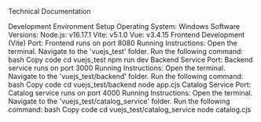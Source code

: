 Technical Documentation

Development Environment Setup
Operating System:
Windows
Software Versions:
Node.js: v16.17.1
Vite: v5.1.0
Vue: v3.4.15
Frontend Development (Vite)
Port:
Frontend runs on port 8080
Running Instructions:
Open the terminal.
Navigate to the 'vuejs_test' folder.
Run the following command:
bash
Copy code
cd vuejs_test
npm run dev
Backend Service
Port:
Backend service runs on port 3000
Running Instructions:
Open the terminal.
Navigate to the 'vuejs_test/backend' folder.
Run the following command:
bash
Copy code
cd vuejs_test/backend
node app.cjs
Catalog Service
Port:
Catalog service runs on port 4000
Running Instructions:
Open the terminal.
Navigate to the 'vuejs_test/catalog_service' folder.
Run the following command:
bash
Copy code
cd vuejs_test/catalog_service
node catalog.cjs